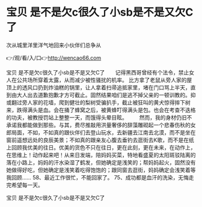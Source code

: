 # 宝贝 是不是欠c很久了小sb是不是又欠C了
次从城里洋里洋气地回来小伙伴们总争从

👉/观/看/入/口👉http://wencao66.com

宝贝 是不是欠c很久了小sb是不是又欠C了　　记得黑西哥曾经有个法令，禁止女人在公共场所穿着太露，从而减少被性骚扰的机率。
比方拿了老鼠从旁人家的屋顶上的透风口扔到炸油糕的锅里，让人拿着扫帚追抵家里，堵在门口骂上半天，直到由大人出去道歉抱歉才方可截止。固然结果咱们是逃不掉父亲的一顿训教的。抑或翻过旁人家的花墙，爬到健壮的梨树受骗扒手，截止被狂叫的黄犬惊得摔下树来，跌得满头是血。会在捅了蜂窝之后，被黄蜂叮得满头是包。也会在考查不迭格的功夫，被教授罚站上整整一天，而饿得头晕目眩。
　　然而，我的身材仍旧不承诺我都能做到那些。与其，费尽推敲用洪量奢侈的辞藻雕砌起一个悲春伤秋的女郎局面，不如，不如真的跟伙伴们去登山玩水，去新疆去江南去北漠，而不是坐在窗前遥想远处的良辰美景；不如真的跟亲友心腹去垂钓去逛街去K歌，而不是在纸上回顾我优美的往日。优美的货色不只在往日，更在此刻，更在未来，在动作上，在思维上！动作起来吧！从来日发端，陪妈妈买菜，特地看盛夏的太阳斑驳陆离的落在小路上，妈妈的汗水染湿了鹤发，但她确定是浅笑的；帮妈妈起火，固然没有她做得好吃，但她确定是浅笑着吃得饱饱的；跟同窗去逛街，妈妈确定会浅笑着等我回顾……
	58、最近工作很忙，不能回家了。
	75、成功都是血汗的洗染，无悔走完希望每一天。

宝贝 是不是欠c很久了小sb是不是又欠C了
